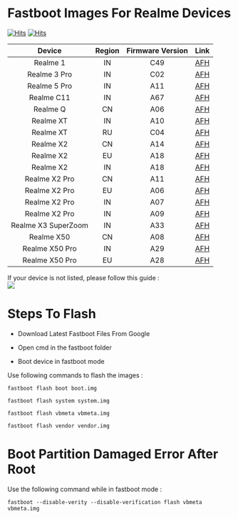 # Fastboot Images For Realme Devices
[![Hits](https://hits.seeyoufarm.com/api/count/incr/badge.svg?url=https%3A%2F%2Fgithub.com%2Facervenky%2Frealmefastboot)](https://hits.seeyoufarm.com) [![Hits](https://img.shields.io/github/issues-closed/acervenky/realmefastboot)](https://github.com/acervenky/realmefastboot/issues)


| Device | Region | Firmware Version | Link |
| :-: | :-: | :-: | :-: | 
| Realme 1 | IN | C49 | [AFH](https://www.androidfilehost.com/?fid=12420606652095400852) |
| Realme 3 Pro | IN | C02 | [AFH](https://androidfilehost.com/?fid=4349826312261729069) |
| Realme 5 Pro | IN | A11 | [AFH](https://androidfilehost.com/?fid=4349826312261604056) |
| Realme C11 | IN | A67 | [AFH](https://www.androidfilehost.com/?fid=8889791610682913185) |
| Realme Q | CN | A06 | [AFH](https://androidfilehost.com/?fid=1899786940962607920) |
| Realme XT | IN | A10 | [AFH](https://androidfilehost.com/?fid=1899786940962606272) |
| Realme XT | RU | C04 | [AFH](https://www.androidfilehost.com/?fid=8889791610682911879) |
| Realme X2 | CN | A14 | [AFH](https://androidfilehost.com/?fid=4349826312261730515) |
| Realme X2 | EU | A18 | [AFH](https://www.androidfilehost.com/?fid=4349826312261732159) |
| Realme X2 | IN | A18 | [AFH](https://androidfilehost.com/?fid=4349826312261728724) |
| Realme X2 Pro | CN | A11 | [AFH](https://androidfilehost.com/?fid=4349826312261628809) |
| Realme X2 Pro | EU | A06 | [AFH](https://androidfilehost.com/?fid=4349826312261642076) |
| Realme X2 Pro | IN | A07 | [AFH](https://androidfilehost.com/?fid=4349826312261679551) |
| Realme X2 Pro | IN | A09 | [AFH](https://www.androidfilehost.com/?fid=4349826312261728685) |
| Realme X3 SuperZoom | IN | A33 | [AFH](https://www.androidfilehost.com/?fid=8889791610682898218) |
| Realme X50 | CN | A08 | [AFH](https://androidfilehost.com/?fid=4349826312261729427) |
| Realme X50 Pro | IN | A29 | [AFH](https://www.androidfilehost.com/?fid=8889791610682911838) |
| Realme X50 Pro | EU | A28 | [AFH](https://www.androidfilehost.com/?fid=8889791610682911854) |


If your device is not listed, please follow this guide :\
[![](http://img.youtube.com/vi/WIPsJqIXrmk/0.jpg)](http://www.youtube.com/watch?v=WIPsJqIXrmk "")


# Steps To Flash 
- Download Latest Fastboot Files From Google

- Open cmd in the fastboot folder

- Boot device in fastboot mode

Use following commands to flash the images :
```
fastboot flash boot boot.img

fastboot flash system system.img

fastboot flash vbmeta vbmeta.img

fastboot flash vendor vendor.img
```

# Boot Partition Damaged Error After Root
Use the following command while in fastboot mode :
```
fastboot --disable-verity --disable-verification flash vbmeta vbmeta.img
```
